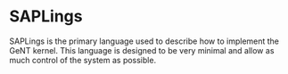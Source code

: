# SAPLings
SAPLings is the primary language used to describe how to implement the GeNT kernel. This language is designed to be very minimal and allow as much control of the system as possible.